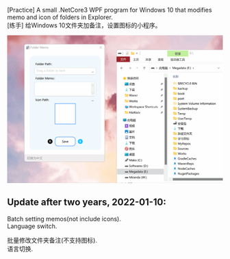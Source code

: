 [Practice] A small .NetCore3 WPF program for Windows 10 that modifies memo and icon of folders in Explorer.    
[练手] 给Windows 10文件夹加备注，设置图标的小程序。    


![image](https://github.com/culmencasa/FolderMemo/blob/master/foldermemo_demo.gif)



Update after two years, 2022-01-10:  
---------------------  
Batch setting memos(not include icons).  
Language switch.  
  
批量修改文件夹备注(不支持图标).  
语言切换.
